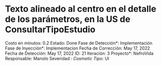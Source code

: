 # Texto alineado al centro en el detalle de los parámetros, en la US de ConsultarTipoEstudio

Costo en minutos: 0.2
Estado: Done
Fase de Detección*: Implementación
Fase de Inyección*: Implementacion
Fecha de Corrección: May 17, 2022
Fecha de Detección: May 17, 2022
ID: 21
Iteración: 3
Proyecto*: NefroVida
Responsable: Manolo
Severidad *: Cosmetic
Tipo*: UI